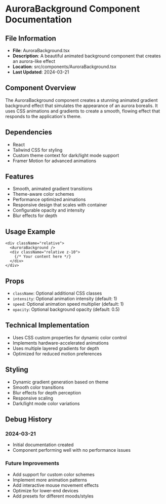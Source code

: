 # AuroraBackground Component Documentation

## File Information
- **File**: AuroraBackground.tsx
- **Description**: A beautiful animated background component that creates an aurora-like effect
- **Location**: src/components/AuroraBackground.tsx
- **Last Updated**: 2024-03-21

## Component Overview
The AuroraBackground component creates a stunning animated gradient background effect that simulates the appearance of an aurora borealis. It uses CSS animations and gradients to create a smooth, flowing effect that responds to the application's theme.

## Dependencies
- React
- Tailwind CSS for styling
- Custom theme context for dark/light mode support
- Framer Motion for advanced animations

## Features
- Smooth, animated gradient transitions
- Theme-aware color schemes
- Performance optimized animations
- Responsive design that scales with container
- Configurable opacity and intensity
- Blur effects for depth

## Usage Example
```tsx
<div className="relative">
  <AuroraBackground />
  <div className="relative z-10">
    {/* Your content here */}
  </div>
</div>
```

## Props
- `className`: Optional additional CSS classes
- `intensity`: Optional animation intensity (default: 1)
- `speed`: Optional animation speed multiplier (default: 1)
- `opacity`: Optional background opacity (default: 0.5)

## Technical Implementation
- Uses CSS custom properties for dynamic color control
- Implements hardware-accelerated animations
- Uses multiple layered gradients for depth
- Optimized for reduced motion preferences

## Styling
- Dynamic gradient generation based on theme
- Smooth color transitions
- Blur effects for depth perception
- Responsive scaling
- Dark/light mode color variations

## Debug History

### 2024-03-21
- Initial documentation created
- Component performing well with no performance issues

### Future Improvements
- Add support for custom color schemes
- Implement more animation patterns
- Add interactive mouse movement effects
- Optimize for lower-end devices
- Add presets for different moods/styles 